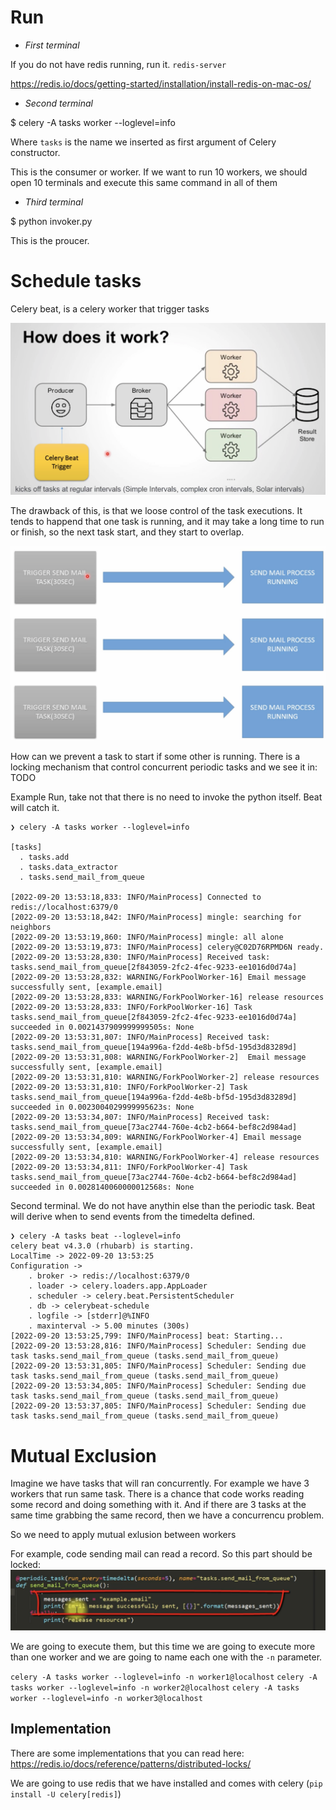 # Run

- *First terminal*

If you do not have redis running, run it. `redis-server`

https://redis.io/docs/getting-started/installation/install-redis-on-mac-os/

- *Second terminal*

$ celery -A tasks worker --loglevel=info

Where `tasks` is the name we inserted as first argument of Celery constructor.

This is the consumer or worker. If we want to run 10 workers, we should open 10 terminals
and execute this same command in all of them

- *Third terminal*

$ python invoker.py

This is the proucer.


# Schedule tasks

Celery beat, is a celery worker that trigger tasks

![scheduler](img/schedule.png)

The drawback of this, is that we loose control of the task executions. 
It tends to happend that one task is running, and it may take a long time to run or finish,
so the next task start, and they start to overlap.

![mail](img/mail.png)

How can we prevent a task to start if some other is running. 
There is a locking mechanism that control concurrent periodic tasks
and we see it in: TODO

Example Run, take not that there is no need to invoke the python itself. Beat will catch it.

```
❯ celery -A tasks worker --loglevel=info

[tasks]
  . tasks.add
  . tasks.data_extractor
  . tasks.send_mail_from_queue

[2022-09-20 13:53:18,833: INFO/MainProcess] Connected to redis://localhost:6379/0
[2022-09-20 13:53:18,842: INFO/MainProcess] mingle: searching for neighbors
[2022-09-20 13:53:19,860: INFO/MainProcess] mingle: all alone
[2022-09-20 13:53:19,873: INFO/MainProcess] celery@C02D76RPMD6N ready.
[2022-09-20 13:53:28,830: INFO/MainProcess] Received task: tasks.send_mail_from_queue[2f843059-2fc2-4fec-9233-ee1016d0d74a]
[2022-09-20 13:53:28,832: WARNING/ForkPoolWorker-16] Email message successfully sent, [example.email]
[2022-09-20 13:53:28,833: WARNING/ForkPoolWorker-16] release resources
[2022-09-20 13:53:28,833: INFO/ForkPoolWorker-16] Task tasks.send_mail_from_queue[2f843059-2fc2-4fec-9233-ee1016d0d74a] succeeded in 0.0021437909999999505s: None
[2022-09-20 13:53:31,807: INFO/MainProcess] Received task: tasks.send_mail_from_queue[194a996a-f2dd-4e8b-bf5d-195d3d83289d]
[2022-09-20 13:53:31,808: WARNING/ForkPoolWorker-2]  Email message successfully sent, [example.email]
[2022-09-20 13:53:31,810: WARNING/ForkPoolWorker-2] release resources
[2022-09-20 13:53:31,810: INFO/ForkPoolWorker-2] Task tasks.send_mail_from_queue[194a996a-f2dd-4e8b-bf5d-195d3d83289d] succeeded in 0.0023004029999995623s: None
[2022-09-20 13:53:34,807: INFO/MainProcess] Received task: tasks.send_mail_from_queue[73ac2744-760e-4cb2-b664-bef8c2d984ad]
[2022-09-20 13:53:34,809: WARNING/ForkPoolWorker-4] Email message successfully sent, [example.email]
[2022-09-20 13:53:34,810: WARNING/ForkPoolWorker-4] release resources
[2022-09-20 13:53:34,811: INFO/ForkPoolWorker-4] Task tasks.send_mail_from_queue[73ac2744-760e-4cb2-b664-bef8c2d984ad] succeeded in 0.0028140060000012568s: None
```

Second terminal. We do not have anythin else than the periodic task. Beat will derive when to send events from the timedelta defined.

```
❯ celery -A tasks beat --loglevel=info
celery beat v4.3.0 (rhubarb) is starting.
LocalTime -> 2022-09-20 13:53:25
Configuration ->
    . broker -> redis://localhost:6379/0
    . loader -> celery.loaders.app.AppLoader
    . scheduler -> celery.beat.PersistentScheduler
    . db -> celerybeat-schedule
    . logfile -> [stderr]@%INFO
    . maxinterval -> 5.00 minutes (300s)
[2022-09-20 13:53:25,799: INFO/MainProcess] beat: Starting...
[2022-09-20 13:53:28,816: INFO/MainProcess] Scheduler: Sending due task tasks.send_mail_from_queue (tasks.send_mail_from_queue)
[2022-09-20 13:53:31,805: INFO/MainProcess] Scheduler: Sending due task tasks.send_mail_from_queue (tasks.send_mail_from_queue)
[2022-09-20 13:53:34,805: INFO/MainProcess] Scheduler: Sending due task tasks.send_mail_from_queue (tasks.send_mail_from_queue)
[2022-09-20 13:53:37,805: INFO/MainProcess] Scheduler: Sending due task tasks.send_mail_from_queue (tasks.send_mail_from_queue)
```

# Mutual Exclusion

Imagine we have tasks that will ran concurrently. For example we have 3 workers that run same task.
There is a chance that code works reading some record and doing something with it. And if there are 3 tasks at the same
time grabbing the same record, then we have a concurrencu problem.

So we need to apply mutual exlusion between workers

For example, code sending mail can read a record. So this part should be locked:
![code](img/code.png)

We are going to execute them, but this time we are going to execute more than one worker and we are going to name each one with the `-n` parameter.

`celery -A tasks worker --loglevel=info -n worker1@localhost`
`celery -A tasks worker --loglevel=info -n worker2@localhost`
`celery -A tasks worker --loglevel=info -n worker3@localhost`

## Implementation

There are some implementations that you can read here: https://redis.io/docs/reference/patterns/distributed-locks/

We are going to use redis that we have installed and comes with celery (`pip install -U celery[redis]`)
